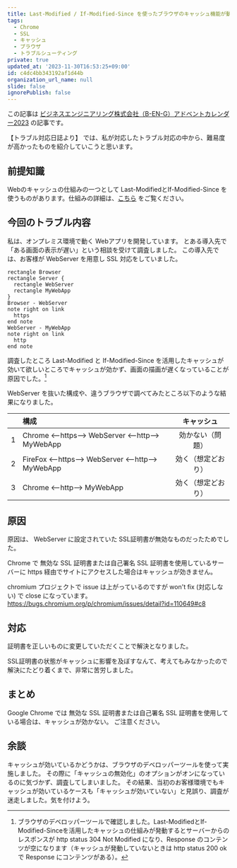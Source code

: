 ```yaml
---
title: Last-Modified / If-Modified-Since を使ったブラウザのキャッシュ機能が動作しない【トラブル対応日誌】
tags:
  - Chrome
  - SSL
  - キャッシュ
  - ブラウザ
  - トラブルシューティング
private: true
updated_at: '2023-11-30T16:53:25+09:00'
id: c4dc4bb343192af1d44b
organization_url_name: null
slide: false
ignorePublish: false
---
```


この記事は [ビジネスエンジニアリング株式会社（B-EN-G）アドベントカレンダー2023](https://qiita.com/advent-calendar/2023/b-en-g) の記事です。

【トラブル対応日誌より】 では、私が対応したトラブル対応の中から、難易度が高かったものを紹介していこうと思います。

## 前提知識
Webのキャッシュの仕組みの一つとして Last-ModifiedとIf-Modified-Since を使うものがあります。仕組みの詳細は、[こちら](https://developer.mozilla.org/ja/docs/Web/HTTP/Headers/If-Modified-Since) をご覧ください。

## 今回のトラブル内容
私は、オンプレミス環境で動く Webアプリを開発しています。
とある導入先で「ある画面の表示が遅い」という相談を受けて調査しました。
この導入先では、お客様が WebServer を用意し SSL 対応をしていました。

```plantuml
rectangle Browser
rectangle Server {
  rectangle WebServer
  rectangle MyWebApp
}
Browser - WebServer
note right on link
  https
end note
WebServer - MyWebApp
note right on link
  http
end note
```

調査したところ Last-Modified と If-Modified-Since を活用したキャッシュが効いて欲しいところでキャッシュが効かず、画面の描画が遅くなっていることが原因でした。[^1]

[^1]: ブラウザのデベロッパーツールで確認しました。Last-ModifiedとIf-Modified-Sinceを活用したキャッシュの仕組みが発動するとサーバーからのレスポンスが http status 304 Not Modified になり、Response のコンテンツが空になります（キャッシュが発動していないときは http status 200 ok で  Response にコンテンツがある）。

WebServer を抜いた構成や、違うブラウザで調べてみたところ以下のような結果になりました。

|   | 構成                                              | キャッシュ         |
|:-:|:--------------------------------------------------|:-----------------:|
| 1 | Chrome <--https-->  WebServer <--http--> MyWebApp | 効かない（問題）   |
| 2 | FireFox <--https--> WebServer <--http--> MyWebApp | 効く（想定どおり） |
| 3 | Chrome <--http-->   MyWebApp                      | 効く（想定どおり） |

## 原因
原因は、 WebServer に設定されていた SSL証明書が無効なものだったためでした。

Chrome で 無効な SSL 証明書または自己署名 SSL 証明書を使用しているサーバーに https 経由でサイトにアクセスした場合はキャッシュが効きません。

chromium プロジェクトで issue は上がっているのですが won't fix (対応しない) で close になっています。
https://bugs.chromium.org/p/chromium/issues/detail?id=110649#c8

## 対応
証明書を正しいものに変更していただくことで解決となりました。

SSL証明書の状態がキャッシュに影響を及ぼすなんて、考えてもみなかったので解決にたどり着くまで、非常に苦労しました。

## まとめ
Google Chrome では 無効な SSL 証明書または自己署名 SSL 証明書を使用している場合は、キャッシュが効かない。
ご注意ください。

## 余談
キャッシュが効いているかどうかは、ブラウザのデベロッパーツールを使って実施しました。
その際に「キャッシュの無効化」のオプションがオンになっているのに気づかず、調査してしまいました。
その結果、当初のお客様環境でもキャッシュが効いているケースも「キャッシュが効いていない」と見誤り、調査が迷走しました。気を付けよう。

